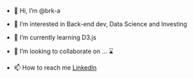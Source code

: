 - 👋 Hi, I’m @brk-a
- 👀 I’m interested in Back-end dev, Data Science and Investing
- 🌱 I’m currently learning D3.js
- 💞️ I’m looking to collaborate on ... ⌛

- 📫 How to reach me [LinkedIn](https://www.linkedin.com/in/francis-n-6b61b2a0)

<!---
brk-a/brk-a is a ✨ special ✨ repository because its `README.md` (this file) appears on your GitHub profile.
You can click the Preview link to take a look at your changes.
--->
